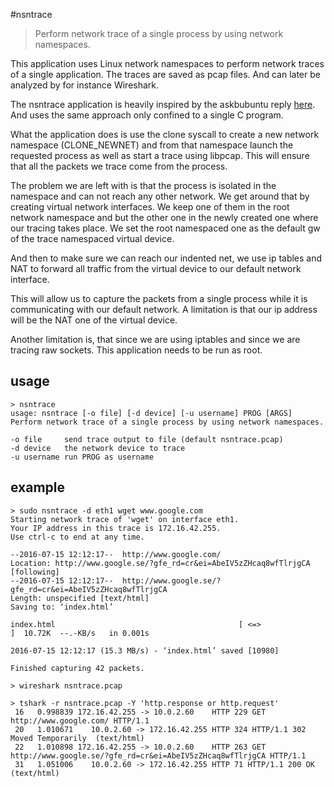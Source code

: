 #nsntrace
> Perform network trace of a single process by using network namespaces.

This application uses Linux network namespaces to perform network traces of a single application. The traces are saved as pcap files. And can later be analyzed by for instance Wireshark.

The nsntrace application is heavily inspired by the askbubuntu reply [here](http://askubuntu.com/a/499850).
And uses the same approach only confined to a single C program.

What the application does is use the clone syscall to create a new
network namespace (CLONE_NEWNET) and from that namespace launch the
requested process as well as start a trace using libpcap. This will ensure that all
the packets we trace come from the process.

The problem we are left with is that the process is isolated in the
namespace and can not reach any other network. We get around that by
creating virtual network interfaces. We keep one of them in the
root network namespace and but the other one in the newly created one where
our tracing takes place. We set the root namespaced one as the default gw
of the trace namespaced virtual device.

And then to make sure we can reach our indented net, we use ip
tables and NAT to forward all traffic from the virtual device to our
default network interface.

This will allow us to capture the packets from a single process while
it is communicating with our default network. A limitation is that our
ip address will be the NAT one of the virtual device.

Another limitation is, that since we are using iptables and since
we are tracing raw sockets. This application needs to be run as root.

## usage
    > nsntrace
    usage: nsntrace [-o file] [-d device] [-u username] PROG [ARGS]
    Perform network trace of a single process by using network namespaces.

    -o file		send trace output to file (default nsntrace.pcap)
    -d device	the network device to trace
    -u username	run PROG as username

## example
    > sudo nsntrace -d eth1 wget www.google.com
    Starting network trace of 'wget' on interface eth1.
    Your IP address in this trace is 172.16.42.255.
    Use ctrl-c to end at any time.

    --2016-07-15 12:12:17--  http://www.google.com/
    Location: http://www.google.se/?gfe_rd=cr&ei=AbeIV5zZHcaq8wfTlrjgCA [following]
    --2016-07-15 12:12:17--  http://www.google.se/?gfe_rd=cr&ei=AbeIV5zZHcaq8wfTlrjgCA
    Length: unspecified [text/html]
    Saving to: ‘index.html’

    index.html                                         [ <=>                                                                                                   ]  10.72K  --.-KB/s   in 0.001s 

    2016-07-15 12:12:17 (15.3 MB/s) - ‘index.html’ saved [10980]

    Finished capturing 42 packets.

    > wireshark nsntrace.pcap
    
    > tshark -r nsntrace.pcap -Y 'http.response or http.request'
     16   0.998839 172.16.42.255 -> 10.0.2.60    HTTP 229 GET http://www.google.com/ HTTP/1.1 
     20   1.010671    10.0.2.60 -> 172.16.42.255 HTTP 324 HTTP/1.1 302 Moved Temporarily  (text/html)
     22   1.010898 172.16.42.255 -> 10.0.2.60    HTTP 263 GET http://www.google.se/?gfe_rd=cr&ei=AbeIV5zZHcaq8wfTlrjgCA HTTP/1.1 
     31   1.051006    10.0.2.60 -> 172.16.42.255 HTTP 71 HTTP/1.1 200 OK  (text/html)
